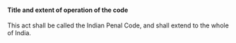 #### Title and extent of operation of the code

This act shall be called the Indian Penal Code, and shall extend to the whole of India.
